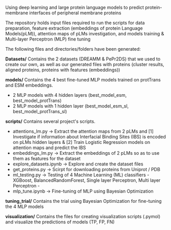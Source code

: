 Using deep learning and large protein language models to predict protein-membrane interfaces of peripheral membrane proteins 

The repository holds input files required to run the scripts for data preparation, feature extraction (embeddings of protein Language Models(pLM)), attention maps of pLMs investigation, and models training & Multi-layer Perceptron (MLP) fine tuning

The following files and directories/folders have been generated:

**Datasets/**
Contains the 2 datasets (DREAMM & PePr2DS) that we used to create our own, as well as our generated files with proteins (cluster results, aligned proteins, proteins with features (embeddings))

**models/**
Contains the 4 best fine-tuned MLP models trained on protTrans and ESM embeddings.

- 2 MLP models with 4 hidden layers (best_model_esm, best_model_protTrans)
- 2 MLP models with 1 hidden layer (best_model_esm_sl, best_model_protTrans_sl)

**scripts/**
Contains several project's scripts.

- attentions_lm.py -> Extract the attention maps from 2 pLMs and [1] Investigate if information about Interfacial Binding Sites (IBS) is encoded on pLMs hidden layers & [2] Train Logistic Regression models on attention maps and predict the IBS
- embeddings_lm.py -> Extract the embeddings of 2 pLMs so as to use them as features for the dataset
- explore_datasets.ipynb -> Explore and create the dataset files
- get_proteins.py -> Scirpt for downloading proteins from Uniprot / PDB
- ml_testing.py -> Testing of 4 Machine Learning (ML) classifiers - XGBoost, BalancedRandomForest, Single layer Perceptron, Multi layer Perceptron -
- mlp_tune.ipynb -> Fine-tuning of MLP using Bayesian Optimization

**tuning_trial/**
Contains the trial using Bayesian Optimization for fine-tuning the 4 MLP models

**visualization/**
Contains the files for creating visualization scripts (.pymol) and visualize the predictions of models (TP, FP, FN)
